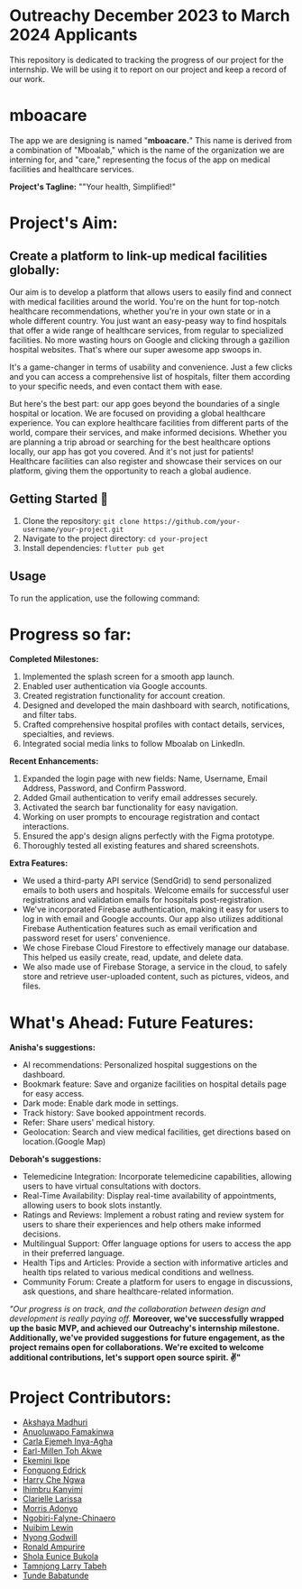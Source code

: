 # Outreachy December 2023 to March 2024 Applicants


This repository is dedicated to tracking the progress of our project for the internship. We will be using it to report on our project and keep a record of our work.

# mboacare
The app we are designing is named "**mboacare.**" This name is derived from a combination of "Mboalab," which is the name of the organization we are interning for, and "care," representing the focus of the app on medical facilities and healthcare services.

**Project's Tagline:** ""Your health, Simplified!"

# Project's Aim:

## Create a platform to link-up medical facilities globally:

Our aim is to develop a platform that allows users to easily find and connect with medical facilities around the world. You're on the hunt for top-notch healthcare recommendations, whether you're in your own state or in a whole different country. You just want an easy-peasy way to find hospitals that offer a wide range of healthcare services, from regular to specialized facilities. No more wasting hours on Google and clicking through a gazillion hospital websites. That's where our super awesome app swoops in.

It's a game-changer in terms of usability and convenience. Just a few clicks and you can access a comprehensive list of hospitals, filter them according to your specific needs, and even contact them with ease.

But here's the best part: our app goes beyond the boundaries of a single hospital or location. We are focused on providing a global healthcare experience. You can explore healthcare facilities from different parts of the world, compare their services, and make informed decisions. Whether you are planning a trip abroad or searching for the best healthcare options locally, our app has got you covered. And it's not just for patients! Healthcare facilities can also register and showcase their services on our platform, giving them the opportunity to reach a global audience.

## Getting Started 🚀

1. Clone the repository: `git clone https://github.com/your-username/your-project.git`
2. Navigate to the project directory: `cd your-project`
3. Install dependencies: `flutter pub get`

## Usage
To run the application, use the following command: 

# Progress so far:

**Completed Milestones:**
1. Implemented the splash screen for a smooth app launch.
2. Enabled user authentication via Google accounts.
3. Created registration functionality for account creation.
4. Designed and developed the main dashboard with search, notifications, and filter tabs.
5. Crafted comprehensive hospital profiles with contact details, services, specialties, and reviews.
6. Integrated social media links to follow Mboalab on LinkedIn.

**Recent Enhancements:**
1. Expanded the login page with new fields: Name, Username, Email Address, Password, and Confirm Password.
2. Added Gmail authentication to verify email addresses securely.
3. Activated the search bar functionality for easy navigation.
4. Working on user prompts to encourage registration and contact interactions.
5. Ensured the app's design aligns perfectly with the Figma prototype.
6. Thoroughly tested all existing features and shared screenshots.

**Extra Features:**
- We used a third-party API service (SendGrid) to send personalized emails to both users and hospitals. Welcome emails for successful user registrations and validation emails for hospitals post-registration. 
- We've incorporated Firebase authentication, making it easy for users to log in with email and Google accounts. Our app also utilizes additional Firebase Authentication features such as email verification and password reset for users' convenience.
- We chose Firebase Cloud Firestore to effectively manage our database. This helped us easily create, read, update, and delete data.
- We also made use of Firebase Storage, a service in the cloud, to safely store and retrieve user-uploaded content, such as pictures, videos, and files.

# **What's Ahead: Future Features:**
**Anisha's suggestions:**
- AI recommendations: Personalized hospital suggestions on the dashboard.
- Bookmark feature: Save and organize facilities on hospital details page for easy access.
- Dark mode: Enable dark mode in settings.
- Track history: Save booked appointment records.
- Refer: Share users' medical history.
- Geolocation: Search and view medical facilities, get directions based on location.(Google Map)

**Deborah's suggestions:**
- Telemedicine Integration: Incorporate telemedicine capabilities, allowing users to have virtual consultations with doctors.
- Real-Time Availability: Display real-time availability of appointments, allowing users to book slots instantly.
- Ratings and Reviews: Implement a robust rating and review system for users to share their experiences and help others make informed decisions.
- Multilingual Support: Offer language options for users to access the app in their preferred language.
- Health Tips and Articles: Provide a section with informative articles and health tips related to various medical conditions and wellness.
- Community Forum: Create a platform for users to engage in discussions, ask questions, and share healthcare-related information.

*"Our progress is on track, and the collaboration between design and development is really paying off.*
**Moreover, we've successfully wrapped up the basic MVP, and achieved our Outreachy's internship milestone. Additionally, we've provided suggestions for future engagement, as the project remains open for collaborations. We're excited to welcome additional contributions, let's support open source spirit. ✌"**

# Project Contributors:

- [Akshaya Madhuri](https://github.com/akshayamadhuri)
- [Anuoluwapo Famakinwa](https://github.com/mercyjae)
- [Carla Ejemeh Inya-Agha](https://github.com/Sparklinglily)
- [Earl-Millen Toh Akwe](https://github.com/akwe-afriitech)
- [Ekemini Ikpe](https://github.com/Kemyikpe)
- [Fonguong Edrick](https://github.com/fonguongedrick)
- [Harry Che Ngwa](https://github.com/ngwa-harry)
- [Ihimbru Kanyimi](https://github.com/Ihimbru-K)
- [Clarielle Larissa](https://github.com/rica213)
- [Morris Adonyo](https://github.com/kkmaurice)
- [Ngobiri-Falyne-Chinaero](https://github.com/falyne)
- [Nuibim Lewin](https://github.com/nlewin20)
- [Nyong Godwill](https://github.com/godsakani)
- [Ronald Ampurire](https://github.com/aprrrnl)
- [Shola Eunice Bukola](https://github.com/bukky-eo)
- [Tamnjong Larry Tabeh](https://github.com/larrytamnjong)
- [Tunde Babatunde](https://github.com/cedarworth)
